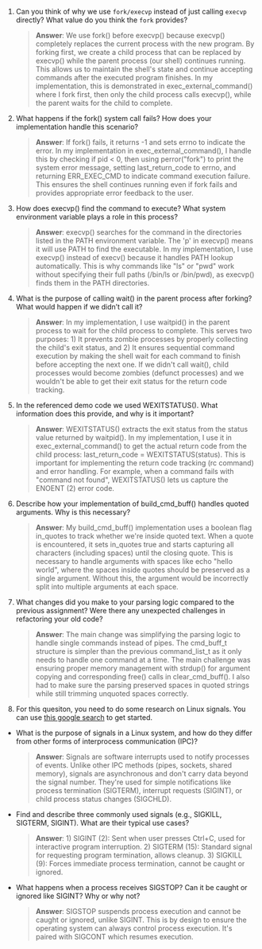 1. Can you think of why we use `fork/execvp` instead of just calling `execvp` directly? What value do you think the `fork` provides?

    > **Answer**:  We use fork() before execvp() because execvp() completely replaces the current process with the new program. By forking first, we create a child process that can be replaced by execvp() while the parent process (our shell) continues running. This allows us to maintain the shell's state and continue accepting commands after the executed program finishes. In my implementation, this is demonstrated in exec_external_command() where I fork first, then only the child process calls execvp(), while the parent waits for the child to complete.

2. What happens if the fork() system call fails? How does your implementation handle this scenario?

    > **Answer**:  If fork() fails, it returns -1 and sets errno to indicate the error. In my implementation in exec_external_command(), I handle this by checking if pid < 0, then using perror("fork") to print the system error message, setting last_return_code to errno, and returning ERR_EXEC_CMD to indicate command execution failure. This ensures the shell continues running even if fork fails and provides appropriate error feedback to the user.

3. How does execvp() find the command to execute? What system environment variable plays a role in this process?

    > **Answer**:  execvp() searches for the command in the directories listed in the PATH environment variable. The 'p' in execvp() means it will use PATH to find the executable. In my implementation, I use execvp() instead of execv() because it handles PATH lookup automatically. This is why commands like "ls" or "pwd" work without specifying their full paths (/bin/ls or /bin/pwd), as execvp() finds them in the PATH directories.

4. What is the purpose of calling wait() in the parent process after forking? What would happen if we didn’t call it?

    > **Answer**:  In my implementation, I use waitpid() in the parent process to wait for the child process to complete. This serves two purposes: 1) It prevents zombie processes by properly collecting the child's exit status, and 2) It ensures sequential command execution by making the shell wait for each command to finish before accepting the next one. If we didn't call wait(), child processes would become zombies (defunct processes) and we wouldn't be able to get their exit status for the return code tracking.

5. In the referenced demo code we used WEXITSTATUS(). What information does this provide, and why is it important?

    > **Answer**:  WEXITSTATUS() extracts the exit status from the status value returned by waitpid(). In my implementation, I use it in exec_external_command() to get the actual return code from the child process: last_return_code = WEXITSTATUS(status). This is important for implementing the return code tracking (rc command) and error handling. For example, when a command fails with "command not found", WEXITSTATUS() lets us capture the ENOENT (2) error code.

6. Describe how your implementation of build_cmd_buff() handles quoted arguments. Why is this necessary?

    > **Answer**:  My build_cmd_buff() implementation uses a boolean flag in_quotes to track whether we're inside quoted text. When a quote is encountered, it sets in_quotes true and starts capturing all characters (including spaces) until the closing quote. This is necessary to handle arguments with spaces like echo "hello   world", where the spaces inside quotes should be preserved as a single argument. Without this, the argument would be incorrectly split into multiple arguments at each space.

7. What changes did you make to your parsing logic compared to the previous assignment? Were there any unexpected challenges in refactoring your old code?

    > **Answer**:  The main change was simplifying the parsing logic to handle single commands instead of pipes. The cmd_buff_t structure is simpler than the previous command_list_t as it only needs to handle one command at a time. The main challenge was ensuring proper memory management with strdup() for argument copying and corresponding free() calls in clear_cmd_buff(). I also had to make sure the parsing preserved spaces in quoted strings while still trimming unquoted spaces correctly.

8. For this quesiton, you need to do some research on Linux signals. You can use [this google search](https://www.google.com/search?q=Linux+signals+overview+site%3Aman7.org+OR+site%3Alinux.die.net+OR+site%3Atldp.org&oq=Linux+signals+overview+site%3Aman7.org+OR+site%3Alinux.die.net+OR+site%3Atldp.org&gs_lcrp=EgZjaHJvbWUyBggAEEUYOdIBBzc2MGowajeoAgCwAgA&sourceid=chrome&ie=UTF-8) to get started.

- What is the purpose of signals in a Linux system, and how do they differ from other forms of interprocess communication (IPC)?

    > **Answer**:  Signals are software interrupts used to notify processes of events. Unlike other IPC methods (pipes, sockets, shared memory), signals are asynchronous and don't carry data beyond the signal number. They're used for simple notifications like process termination (SIGTERM), interrupt requests (SIGINT), or child process status changes (SIGCHLD).

- Find and describe three commonly used signals (e.g., SIGKILL, SIGTERM, SIGINT). What are their typical use cases?

    > **Answer**:  1) SIGINT (2): Sent when user presses Ctrl+C, used for interactive program interruption. 2) SIGTERM (15): Standard signal for requesting program termination, allows cleanup. 3) SIGKILL (9): Forces immediate process termination, cannot be caught or ignored.

- What happens when a process receives SIGSTOP? Can it be caught or ignored like SIGINT? Why or why not?

    > **Answer**:  SIGSTOP suspends process execution and cannot be caught or ignored, unlike SIGINT. This is by design to ensure the operating system can always control process execution. It's paired with SIGCONT which resumes execution.
